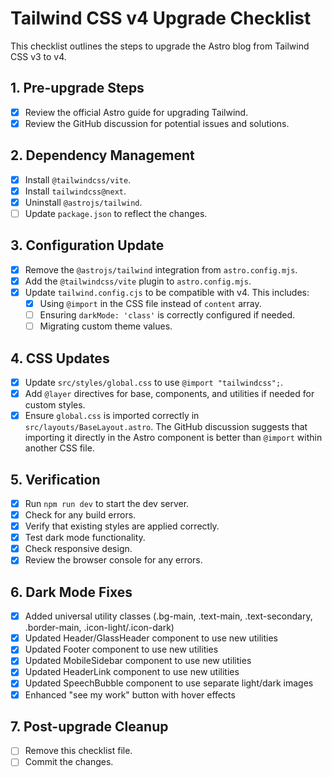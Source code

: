 # Tailwind CSS v4 Upgrade Checklist

This checklist outlines the steps to upgrade the Astro blog from Tailwind CSS v3 to v4.

## 1. Pre-upgrade Steps

- [x] Review the official Astro guide for upgrading Tailwind.
- [x] Review the GitHub discussion for potential issues and solutions.

## 2. Dependency Management

- [x] Install `@tailwindcss/vite`.
- [x] Install `tailwindcss@next`.
- [x] Uninstall `@astrojs/tailwind`.
- [ ] Update `package.json` to reflect the changes.

## 3. Configuration Update

- [x] Remove the `@astrojs/tailwind` integration from `astro.config.mjs`.
- [x] Add the `@tailwindcss/vite` plugin to `astro.config.mjs`.
- [x] Update `tailwind.config.cjs` to be compatible with v4. This includes:
    - [x] Using `@import` in the CSS file instead of `content` array.
    - [ ] Ensuring `darkMode: 'class'` is correctly configured if needed.
    - [ ] Migrating custom theme values.

## 4. CSS Updates

- [x] Update `src/styles/global.css` to use `@import "tailwindcss";`.
- [x] Add `@layer` directives for base, components, and utilities if needed for custom styles.
- [x] Ensure `global.css` is imported correctly in `src/layouts/BaseLayout.astro`. The GitHub discussion suggests that importing it directly in the Astro component is better than `@import` within another CSS file.

## 5. Verification

- [x] Run `npm run dev` to start the dev server.
- [x] Check for any build errors.
- [x] Verify that existing styles are applied correctly.
- [x] Test dark mode functionality.
- [x] Check responsive design.
- [x] Review the browser console for any errors.

## 6. Dark Mode Fixes

- [x] Added universal utility classes (.bg-main, .text-main, .text-secondary, .border-main, .icon-light/.icon-dark)
- [x] Updated Header/GlassHeader component to use new utilities
- [x] Updated Footer component to use new utilities  
- [x] Updated MobileSidebar component to use new utilities
- [x] Updated HeaderLink component to use new utilities
- [x] Updated SpeechBubble component to use separate light/dark images
- [x] Enhanced "see my work" button with hover effects

## 7. Post-upgrade Cleanup

- [ ] Remove this checklist file.
- [ ] Commit the changes.
